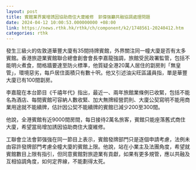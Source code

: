 ```yaml
---
layout: post
title: 賓館業界冀增誘因協助商住大廈維修　郭偉强籲共融協調處理問題
date: 2024-04-12 10:00:53.000000000 +08:00
link: https://news.rthk.hk/rthk/ch/component/k2/1748561-20240412.htm
categories: rthk
---
```


發生三級火的佐敦道華豐大廈有35間持牌賓館，外界關注同一幢大廈是否有太多賓館。香港旅遊業賓館聯合總會創會會長李嘉龍強調，旅館受民政署監管，包括不能明火煮食，間格牆要達至防火標準，他質疑全港20萬人居住的劏房則「無皇管」，環境惡劣，每戶居住面積只有數十呎。他又引述油尖旺區議員指，單是華豐大廈已有100間劏房。

李嘉龍在本台節目《千禧年代》指出，最近一、兩年旅館業條例已收緊，包括不能名為酒店、每間賓館可容納人數收緊、加大無牌經營罰則、大廈公契寫明不能用商業用途就不能續牌，估計因公契不能續牌的賓館已減少200至300間。

他說，全港賓館有近9000間房間，每日接待2萬名旅客，賓館只能座落舊式商住大廈，希望當局增加誘因協助商住大廈維修。

工聯會立法會郭强強在同一節目上表示，賓館發牌部門只是逐個申請考慮，法例未由容許發牌部門考慮全幢大廈的賓館上限。他說，站在小業主及法團角度，希望就賓館數目上限有指引，但同意賓館對旅遊業有貢獻，如果有更多規管，應以共融及互相協調角度，如何定界線，不能劃得太死。
